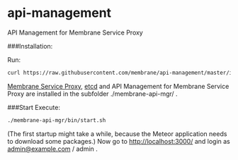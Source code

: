 # api-management
API Management for Membrane Service Proxy

###Installation:

Run:
```bash
curl https://raw.githubusercontent.com/membrane/api-management/master/install.sh | sh
```
[Membrane Service Proxy](https://github.com/membrane/service-proxy), [etcd](https://github.com/coreos/etcd) and API Management for Membrane Service Proxy are installed in the subfolder ./membrane-api-mgr/ .

###Start
Execute:
```bash
./membrane-api-mgr/bin/start.sh
```
(The first startup might take a while, because the Meteor application needs to download some packages.)
Now go to [http://localhost:3000/](http://localhost:3000/) and login as admin@example.com / admin .


